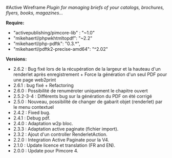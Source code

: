 #Active Wireframe
*Plugin for managing briefs of your catalogs, brochures, flyers, books, magazines...*

__Require:__
* "activepublishing/pimcore-lib" : "~1.0"
* "mikehaertl/phpwkhtmltopdf": "~2.2"
* "mikehaertl/php-pdftk": "0.3.*",
* "mikehaertl/pdftk2-precise-amd64": "^2.02"

__Versions:__
* 2.6.2 : Bug fixé lors de la récupération de la largeur et la hauteau d'un renderlet après enregistrement + Force la génération d'un seul PDF pour une page web2print
* 2.6.1 : bug fixé + Refactoring
* 2.6.0 : Possibilité de renuméroter uniquement le chapitre ouvert
* 2.5.2-3-4 : Différents bug sur la génération du PDF on été corrigé
* 2.5.0 : Nouveau, possibilité de changer de gabarit objet (renderlet) par le menu contextuel
* 2.4.2 : Fixed bug.
* 2.4.1 : Debug pdf.
* 2.4.0 : Adaptation w2p bloc.
* 2.3.3 : Adaptation active paginate (fichier import).
* 2.3.2 : Ajout d'un controller RenderletAction.
* 2.2.0 : Integration Active Paginate pour la V4.
* 2.1.0 : Update licence et translation (FR and EN).
* 2.0.0 : Update pour Pimcore 4.

